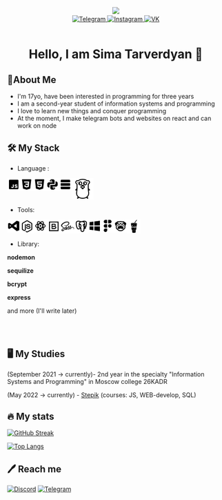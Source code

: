 <div id="header" align="center">
  <img src="https://media.giphy.com/media/k0ijJhqrUP4T2EvmJ1/giphy.gif" width="200"/>
</div>
<div id="badges" align="center">
  <a href="https://t.me/twers1">
    <img src="https://img.shields.io/badge/-Telegram-090909?style=for-the-badge&logo=telegram&logoColor=27A0D9" alt="Telegram"/>
  </a>
  <a href="https://www.instagram.com/twersii">
    <img src="https://img.shields.io/badge/-Instagram-090909?style=for-the-badge&logo=instagram&logoColor=B4068E" alt="Instagram"/>
  </a>
  <a href="https://vk.com/twers1">
    <img src="https://img.shields.io/badge/-Vkontakte-090909?style=for-the-badge&logo=Vk&logoColor=4F7DB3" alt="VK"/>
  </a>
</div>
<div id="badges" align="center">
  <img src="https://komarev.com/ghpvc/?username=twers1&color=grey" alt=""/>
</div>
<h1 align="center">
  Hello, I am Sima Tarverdyan 👋
</h1>


## 📝About Me 
- I'm 17yo, have been interested in programming for three years
- I am a second-year student of information systems and programming
- I love to learn new things and conquer programming
- At the moment, I make telegram bots and websites on react and can work on node
## :hammer_and_wrench: My Stack
-  Language : 
<img align="left" alt="twers1 | JavaScript" src="js.png"/>
<img align="left"  alt="twers1 | CSS" src="css.png"/>
<img align="left"  alt="twers1 | HTML" src="html.png"/>
<img align="left"  alt="twers1 | Python" src="py.png"/>
<img align='left' alt="twers1 | SQL" src="sql.png"/>
<img align='left' alt="twers1 | Golang" src="golang.png"/>


<br>


<br>


<br>

- Tools:
<img align="left"  alt="twers1 | VSCODE" src="vscode.png"/>
<img align="left"  alt="twers1 | NodeJS" src="node.png"/>
<img align="left"  alt="twers1 | React" src="react.png"/>
<img align="left"  alt="twers1 | Bootstrap" src="bootstrap.png"/>
<img align="left"  alt="twers1 | SCSS" src="sass.png"/>
<img align='left' alt="twers1 | SQL" src="postgres.png"/>
<img align='left' alt="twers1 | SQL" src="windows.png"/>
<img align='left' alt="twers1 | SQL" src="figma.png"/>
<img align='left' alt="twers1 | SQL" src="pug.png"/>
<img align='left' alt="twers1 | SQL" src="gulp.png"/>

<br>

<br>

- Library:


**nodemon**

**sequilize** 

**bcrypt** 

**express**

and more (I'll write later)


<br>




<br>



## 🖥️ My Studies
(September 2021 -> currently)- 2nd year in the specialty "Information Systems and Programming" in Moscow college 26KADR


(May 2022 -> currently) - [Stepik](https://stepik.org/users/491146538) (courses: JS, WEB-develop, SQL)


## 🔥 My stats

[![GitHub Streak](http://github-readme-streak-stats.herokuapp.com?user=twers1&theme=dark&date_format=M%20j%5B%2C%20Y%5D&border=DDBAD6)](https://git.io/streak-stats)

[![Top Langs](https://github-readme-stats.vercel.app/api/top-langs/?username=twers1&layout=compact&theme=gruvbox)](https://github.com/anuraghazra/github-readme-stats)

## 🖊️ Reach me
[![Discord](https://user-images.githubusercontent.com/102418053/164892638-712f7f6f-e8c3-4ea8-b2db-903f7ff8ed45.png)](https://discord.gg/5mfd6vtsVs)
[![Telegram](https://user-images.githubusercontent.com/102418053/164892671-6ef7c1dc-c33b-4bfa-934e-301c08c384e3.png)](https://t.me/twww1)

